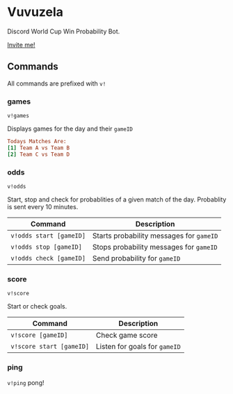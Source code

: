 # Vuvuzela
Discord World Cup Win Probability Bot.

[Invite me!](https://discordapp.com/oauth2/authorize?client_id=460072906102276098&scope=bot)


## Commands

All commands are prefixed with `v!`

### games
`v!games`

Displays games for the day and their `gameID`
```ini
Todays Matches Are:
[1] Team A vs Team B
[2] Team C vs Team D
```


### odds
`v!odds`

Start, stop and check for probablities of a given match of the day. Probablity is sent every 10 minutes.

Command | Description
--- | ---
`v!odds start [gameID]` | Starts probability messages for `gameID`
`v!odds stop [gameID]` | Stops probability messages for `gameID`
`v!odds check [gameID]` | Send probability for `gameID`

### score
`v!score`

Start or check goals.

Command | Description
--- | ---
`v!score [gameID]` | Check game score
`v!score start [gameID]` | Listen for goals for `gameID`

### ping
`v!ping`
pong!
